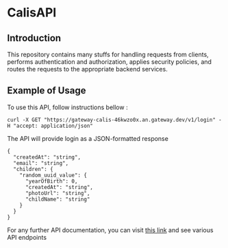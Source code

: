 # CalisAPI

## Introduction
This repository contains many stuffs for handling requests from clients, performs authentication and authorization, applies security policies, and routes the requests to the appropriate backend services.

## Example of Usage
To use this API, follow instructions bellow :
```
curl -X GET "https://gateway-calis-46kwzo0x.an.gateway.dev/v1/login" -H "accept: application/json"
```
The API will provide login as a JSON-formatted response
```
{
  "createdAt": "string",
  "email": "string",
  "children": {
    "random_uuid_value": {
      "yearOfBirth": 0,
      "createdAt": "string",
      "photoUrl": "string",
      "childName": "string"
    }
  }
}
```
For any further API documentation, you can visit [this link](https://gateway-calis-46kwzo0x.an.gateway.dev/v1/docs#/) and see various API endpoints
